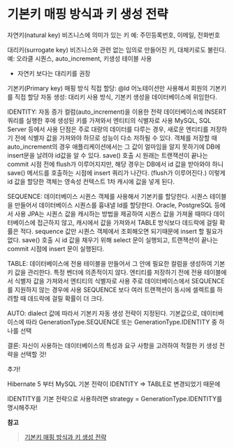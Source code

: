 # 기본키 매핑 방식과 키 생성 전략

자연키(natural key)
비즈니스에 의미가 있는 키
예: 주민등록번호, 이메일, 전화번호
 

대리키(surrogate key)
비즈니스와 관련 없는 임의로 만들어진 키, 대체키로도 불린다.
예: 오라클 시퀀스, auto_increment, 키생성 테이블 사용
 

* 자연키 보다는 대리키를 권장

 

기본키(Primary key) 매핑 방식
직접 할당: @Id 어노테이션만 사용해서 회원의 기본키를 직접 할당
자동 생성: 대리키 사용 방식, 기본키 생성을 데이터베이스에 위임한다.

IDENTITY: 자동 증가 컬럼(auto_increment)을 이용한 전략
데이터베이스에 INSERT 쿼리를 실행한 후에 생성된 키를 가져와서 엔티티의 식별자로 사용
MySQL, SQL Server 등에서 사용
단점은 주로 대량의 데이터를 다루는 경우, 새로운 엔티티를 저장하기 전에 식별자 값을 가져와야 하므로 성능이 다소 저하될 수 있다.
객체를 저장할 때 auto_increment의 경우 애플리케이션에서는 그 값이 얼마임을 알지 못하기에 DB에 insert문을 날려야 id값을 알 수 있다.
save() 호출 시 원래는 트랜잭션이 끝나는 commit 시점 전에 flush가 이루어지지만, 해당 경우는 DB에서 id 값을 받아와야 하니 save() 메서드를 호출하는 시점에 insert 쿼리가 나간다. (flush가 이루어진다.)
이렇게 id 값을 할당한 객체는 영속성 컨텍스트 1차 캐시에 값을 넣게 된다.

SEQUENCE: 데이터베이스 시퀀스 객체를 사용해서 기본키를 할당한다.
시퀀스 테이블을 만들어서 데이터베이스 시퀀스를 흉내낼 Id를 할당한다. 
Oracle, PostgreSQL 등에서 사용
JPA는 시퀀스 값을 캐시하는 방법을 제공하여 시퀀스 값을 가져올 때마다 데이터베이스에 접근하지 않고, 캐시에서 값을 가져와서 TABLE 방식보다 데드락에 걸릴 확률은 적다.
sequence 값만 시퀀스 객체에서 조회해오면 되기때문에 insert 할 필요가 없다.
save() 호출 시 id 값을 채우기 위해 select 문이 실행되고, 트랜잭션이 끝나는 commit 시점에 insert 문이 실행된다.

TABLE: 데이터베이스에 전용 테이블을 만들어서 그 안에 필요한 컬럼을 생성하여 기본키 값을 관리한다.
특정 벤더에 의존적이지 않다.
엔티티를 저장하기 전에 전용 테이블에서 식별자 값을 가져와서 엔티티의 식별자로 사용
주로 데이터베이스에서 SEQUENCE를 지원하지 않는 경우에 사용
SEQUENCE 보다 여러 트랜잭션이 동시에 셀렉트를 하려할 때 데드락에 걸릴 확률이 더 크다.

AUTO: dialect 값에 따라서 기본키 자동 생성 전략이 지정된다.
기본값으로, 데이터베이스에 따라 GenerationType.SEQUENCE 또는 GenerationType.IDENTITY 중 하나를 선택
 

결론: 자신이 사용하는 데이터베이스의 특성과 요구 사항을 고려하여 적절한 키 생성 전략을 선택할 것!

 

추가!

Hibernate 5 부터 MySQL 기본 전략이 IDENTITY => TABLE로 변경되었기 때문에

IDENTITY를 기본 전략으로 사용하려면 strategy = GenerationType.IDENTITY를 명시해주자!


**참고**
> [기본키 매핑 방식과 키 생성 전략](https://devktak.tistory.com/21)
